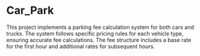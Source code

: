 # Car_Park
This project implements a parking fee calculation system for both cars and trucks. The system follows specific pricing rules for each vehicle type, ensuring accurate fee calculations. The fee structure includes a base rate for the first hour and additional rates for subsequent hours.
